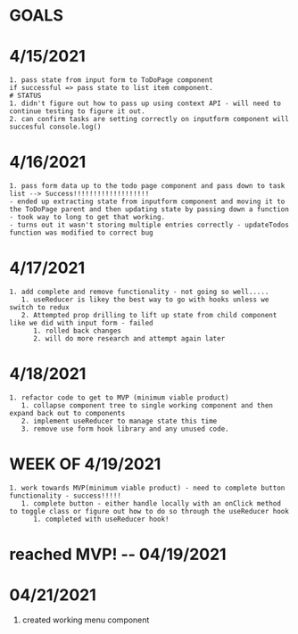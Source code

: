 # GOALS
# 4/15/2021
    1. pass state from input form to ToDoPage component
    if successful => pass state to list item component. 
    # STATUS
    1. didn't figure out how to pass up using context API - will need to continue testing to figure it out.
    2. can confirm tasks are setting correctly on inputform component will succesful console.log()
# 4/16/2021
    1. pass form data up to the todo page component and pass down to task list --> Success!!!!!!!!!!!!!!!!!!!
    - ended up extracting state from inputform component and moving it to the ToDoPage parent and then updating state by passing down a function - took way to long to get that working.
    - turns out it wasn't storing multiple entries correctly - updateTodos function was modified to correct bug
# 4/17/2021
    1. add complete and remove functionality - not going so well.....
       1. useReducer is likey the best way to go with hooks unless we switch to redux
       2. Attempted prop drilling to lift up state from child component like we did with input form - failed
          1. rolled back changes
          2. will do more research and attempt again later
# 4/18/2021
    1. refactor code to get to MVP (minimum viable product)
       1. collapse component tree to single working component and then expand back out to components 
       2. implement useReducer to manage state this time
       3. remove use form hook library and any unused code.
# WEEK OF 4/19/2021
    1. work towards MVP(minimum viable product) - need to complete button functionality - success!!!!!
       1. complete button - either handle locally with an onClick method to toggle class or figure out how to do so through the useReducer hook
          1. completed with useReducer hook!
# reached MVP! -- 04/19/2021
# 04/21/2021
   1. created working menu component